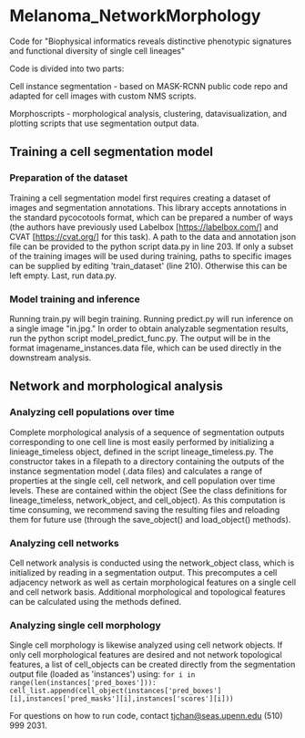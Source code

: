 # Melanoma_NetworkMorphology
Code for "Biophysical informatics reveals distinctive phenotypic signatures and functional diversity of single cell lineages"

Code is divided into two parts: 

Cell instance segmentation - based on MASK-RCNN public code repo and adapted for cell images with custom NMS scripts.

Morphoscripts - morphological analysis, clustering, datavisualization, and plotting scripts that use segmentation output data.

## Training a cell segmentation model

### Preparation of the dataset
Training a cell segmentation model first requires creating a dataset of images and segmentation annotations. This library accepts annotations in the standard pycocotools format, which can be prepared a number of ways (the authors have previously used Labelbox [https://labelbox.com/] and CVAT [https://cvat.org/] for this task). A path to the data and annotation json file can be provided to the python script data.py in line 203. If only a subset of the training images will be used during training, paths to specific images can be supplied by editing 'train_dataset' (line 210). Otherwise this can be left empty. Last, run data.py.

### Model training and inference
Running train.py will begin training. Running predict.py will run inference on a single image "in.jpg." In order to obtain analyzable segmentation results, run the python script model_predict_func.py. The output will be in the format imagename_instances.data file, which can be used directly in the downstream analysis.
    
    
## Network and morphological analysis

### Analyzing cell populations over time
Complete morphological analysis of a sequence of segmentation outputs corresponding to one cell line is most easily performed by initializing a linieage_timeless object, defined in the script lineage_timeless.py. The constructor takes in a filepath to a directory containing the outputs of the instance segmentation model (.data files) and calculates a range of properties at the single cell, cell network, and cell population over time levels. These are contained within the object (See the class definitions for lineage_timeless, network_object, and cell_object). As this computation is time consuming, we recommend saving the resulting files and reloading them for future use (through the save_object() and load_object() methods).

### Analyzing cell networks
Cell network analysis is conducted using the network_object class, which is initialized by reading in a segmentation output. This precomputes a cell adjacency network as well as certain morphological features on a single cell and cell network basis. Additional morphological and topological features can be calculated using the methods defined.

### Analyzing single cell morphology
Single cell morphology is likewise analyzed using cell network objects. If only cell morphological features are desired and not network topological features, a list of cell_objects can be created directly from the segmentation output file (loaded as 'instances') using:
`for i in range(len(instances['pred_boxes'])):
            cell_list.append(cell_object(instances['pred_boxes'][i],instances['pred_masks'][i],instances['scores'][i]))`


For questions on how to run code, contact tjchan@seas.upenn.edu (510) 999 2031.

